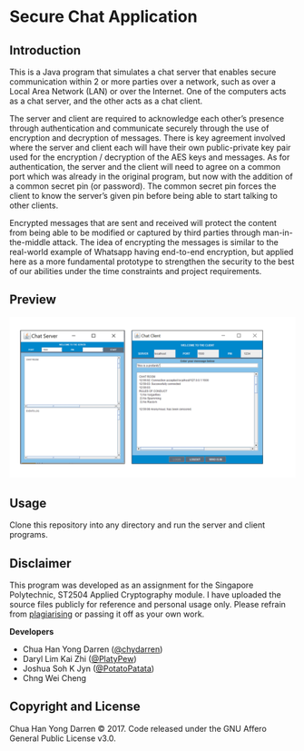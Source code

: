 # Secure Chat Application

## Introduction

This is a Java program that simulates a chat server that enables secure communication within 2 or more parties over a network, such as over
a Local Area Network (LAN) or over the Internet. One of the computers acts as a chat server, and the other acts as a chat client.

The server and client are required to acknowledge each other’s presence through authentication and communicate securely through the use of 
encryption and decryption of messages. There is key agreement involved where the server and client each will have their own public-private key pair used  for the encryption / decryption of the AES  keys and messages. As for authentication, the 
server and the client will need to agree on a common port which was already in the original program, but now with the addition of a common 
secret pin (or password). The common secret pin forces the client to know the server’s given pin before being able to start talking to 
other clients. 

Encrypted messages that are sent and received will protect the content from being able to be modified or captured by third parties through 
man-in-the-middle attack. The idea of encrypting the messages is similar to the real-world example of Whatsapp having 
end-to-end encryption, but applied here as a more fundamental prototype to strengthen the security to the best of our abilities under the 
time constraints and project requirements. 

## Preview

<img src="preview.jpg" width="700">

## Usage

Clone this repository into any directory and run the server and client programs.

## Disclaimer

This program was developed as an assignment for the Singapore Polytechnic, ST2504 Applied Cryptography module. I have uploaded the source files publicly for reference and personal usage only. Please refrain from [plagiarising](https://www.sp.edu.sg/sp/student-services/ssc-overview/student-handbook/intellectual-property-copyright-and-plagiarism) or passing it off as your own work. 

**Developers**

- Chua Han Yong Darren ([@chydarren](https://github.com/chydarren))
- Daryl Lim Kai Zhi ([@PlatyPew](https://github.com/PlatyPew))
- Joshua Soh K Jyn ([@PotatoPatata](https://github.com/PotatoPatata))
- Chng Wei Cheng

## Copyright and License 

Chua Han Yong Darren © 2017. Code released under the GNU Affero General Public License v3.0.

